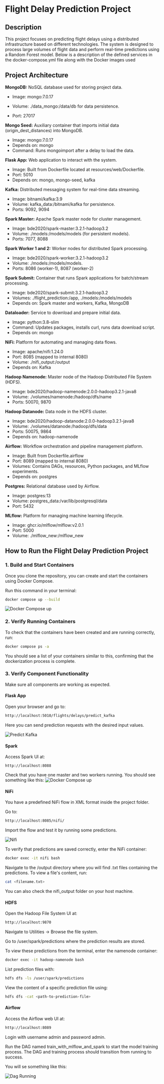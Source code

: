 # Flight Delay Prediction Project
## Description
This project focuses on predicting flight delays using a distributed infrastructure based on different technologies. The system is designed to process large volumes of flight data and perform real-time predictions using a Random Forest model. Below is a description of the defined services in the docker-compose.yml file along with the Docker images used

## Project Architecture

 **MongoDB:**   NoSQL database used for storing project data.

- Image: mongo:7.0.17

- Volume: ./data_mongo:/data/db for data persistence.

- Port: 27017

**Mongo Seed:** Auxiliary container that imports initial data (origin_dest_distances) into MongoDB.

- Image: mongo:7.0.17
- Depends on: mongo
- Command: Runs mongoimport after a delay to load the data.

**Flask App:** Web application to interact with the system.

- Image: Built from Dockerfile located at resources/web/Dockerfile.
- Port: 5010
- Depends on: mongo, mongo-seed, kafka

**Kafka:** Distributed messaging system for real-time data streaming.

- Image: bitnami/kafka:3.9
- Volume: kafka_data:/bitnami/kafka for persistence.
- Ports: 9092, 9094

**Spark Master:** Apache Spark master node for cluster management.

- Image: bde2020/spark-master:3.2.1-hadoop3.2
- Volume: ./models:/models/models (for persistent models).
- Ports: 7077, 8088

**Spark Worker 1 and 2:** Worker nodes for distributed Spark processing.

- Image: bde2020/spark-worker:3.2.1-hadoop3.2
- Volume: ./models:/models/models.
- Ports: 8086 (worker-1), 8087 (worker-2)

**Spark Submit:** Container that runs Spark applications for batch/stream processing.

- Image: bde2020/spark-submit:3.2.1-hadoop3.2
- Volumes: ./flight_prediction:/app, ./models:/models/models
- Depends on: Spark master and workers, Kafka, MongoDB

**Dataloader:** Service to download and prepare initial data.

- Image: python:3.8-slim
- Command: Updates packages, installs curl, runs data download script.
- Depends on: mongo

**NiFi:** Platform for automating and managing data flows.

- Image: apache/nifi:1.24.0
- Port: 8085 (mapped to internal 8080)
- Volume: ./nifi_output:/output
- Depends on: Kafka

**Hadoop Namenode:** Master node of the Hadoop Distributed File System (HDFS).

- Image: bde2020/hadoop-namenode:2.0.0-hadoop3.2.1-java8
- Volume: ./volumes/namenode:/hadoop/dfs/name
- Ports: 50070, 9870

**Hadoop Datanode:** Data node in the HDFS cluster.

- Image: bde2020/hadoop-datanode:2.0.0-hadoop3.2.1-java8
- Volume: ./volumes/datanode:/hadoop/dfs/data
- Ports: 50075, 9864
- Depends on: hadoop-namenode

**Airflow:** Workflow orchestration and pipeline management platform.

- Image: Built from Dockerfile.airflow
- Port: 8089 (mapped to internal 8080)
- Volumes: Contains DAGs, resources, Python packages, and MLflow experiments.
- Depends on: postgres

**Postgres:** Relational database used by Airflow.

- Image: postgres:13
- Volume: postgres_data:/var/lib/postgresql/data
- Port: 5432

**MLflow:** Platform for managing machine learning lifecycle.

- Image: ghcr.io/mlflow/mlflow:v2.0.1
- Port: 5000
- Volume: ./mlflow_new:/mlflow_new


## How to Run the Flight Delay Prediction Project

### 1. Build and Start Containers

Once you clone the repository, you can create and start the containers using Docker Compose.

Run this command in your terminal:

```bash
docker compose up --build
```
![Docker Compose up](images/Docker_Compose_up.png)


### 2. Verify Running Containers

To check that the containers have been created and are running correctly, run:

```bash
docker compose ps -a
```
You should see a list of your containers similar to this, confirming that the dockerization process is complete.


### 3. Verify Component Functionality
Make sure all components are working as expected.

#### Flask App

Open your browser and go to:

```bash
http://localhost:5010/flights/delays/predict_kafka
```
Here you can send prediction requests with the desired input values.

![Predict Kafka](images/Kafka_Predict.png)

#### Spark

Access Spark UI at:
```
http://localhost:8088
```
Check that you have one master and two workers running. You should see something like this:
![Docker Compose up](images/Spark_Master.png)

#### NiFi

You have a predefined NiFi flow in XML format inside the project folder.

Go to:
```bash
http://localhost:8085/nifi/
```
Import the flow and test it by running some predictions.

![Nifi](images/Flujo_Nifi.png)

To verify that predictions are saved correctly, enter the NiFi container:

```bash
docker exec -it nifi bash
```
Navigate to the /output directory where you will find .txt files containing the predictions. To view a file's content, run:

```bash
cat <filename.txt>
```
You can also check the nifi_output folder on your host machine.


#### HDFS

Open the Hadoop File System UI at:
```bash
http://localhost:9870
```
Navigate to Utilities → Browse the file system.

Go to /user/spark/predictions where the prediction results are stored.

To view these predictions from the terminal, enter the namenode container:

```bash
docker exec -it hadoop-namenode bash
```
List prediction files with:

```bash
hdfs dfs -ls /user/spark/predictions
```
View the content of a specific prediction file using:

```bash
hdfs dfs -cat <path-to-prediction-file>
```

#### Airflow
Access the Airflow web UI at:
```bash
http://localhost:8089
```
Login with username admin and password admin.

Run the DAG named train_with_mlflow_and_spark to start the model training process. The DAG and training process should transition from running to success.

You will se something like this:

![Dag Running](images/Airflow.jpeg)
